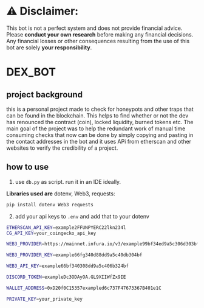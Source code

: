 # ⚠️ Disclaimer:
This bot is not a perfect system and does not provide financial advice. Please **conduct your own research** before making any financial decisions. Any financial losses or other consequences resulting from the use of this bot are solely **your responsibility**.



# DEX_BOT

## project background
this is a personal project made to check for honeypots and other traps that can be found in the blockchain. This helps to find whether or not the dev has renounced the contract (coin), locked liquidity, burned tokens etc. The main goal of the project was to help the redundant work of manual time consuming checks that now can be done by simply copying and pasting in the contact addresses in the bot and it uses APi from etherscan and other websites to verify the credibility of a project. 


## how to use
1. use `db.py` as script. run it in an IDE ideally.

  **Libraries used are** dotenv, Web3, requests:
  ```bash
  pip install dotenv Web3 requests
```

2. add your api keys to `.env` and add that to your dotenv 
   
```bash
ETHERSCAN_API_KEY=example2FFUNPYERC22lkn234l
CG_API_KEY=your_coingecko_api_key

WEB3_PROVIDER=https://mainnet.infura.io/v3/example99bf34ed9a5c306d303bf

WEB3_PROVIDER_KEY=example66fg340d88dd9a5c40db304bf

WEB3_API_KEY=example66bf340308dd9a5c406b324bf

DISCORD_TOKEN=exampleDc3ODAyOA.GL9XIIWfZx9IE

WALLET_ADDRESS=0xD20f0C15357exampled6c737F47673367B401e1C

PRIVATE_KEY=your_private_key
```
